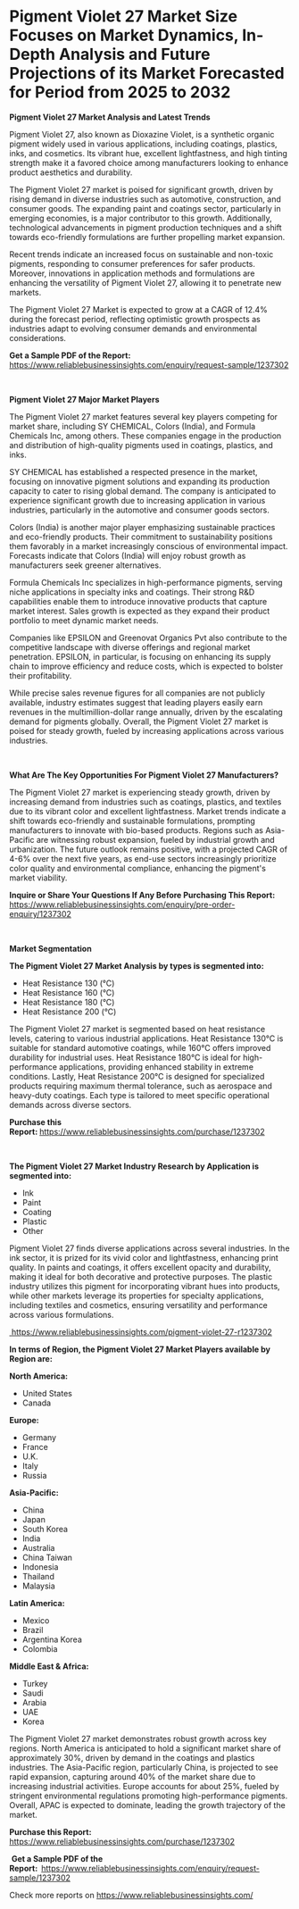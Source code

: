 <p><h1>Pigment Violet 27 Market Size Focuses on Market Dynamics, In-Depth Analysis and Future Projections of its Market Forecasted for Period from 2025 to 2032</h1></p><p><strong>Pigment Violet 27 Market Analysis and Latest Trends</strong></p>
<p><p>Pigment Violet 27, also known as Dioxazine Violet, is a synthetic organic pigment widely used in various applications, including coatings, plastics, inks, and cosmetics. Its vibrant hue, excellent lightfastness, and high tinting strength make it a favored choice among manufacturers looking to enhance product aesthetics and durability.</p><p>The Pigment Violet 27 market is poised for significant growth, driven by rising demand in diverse industries such as automotive, construction, and consumer goods. The expanding paint and coatings sector, particularly in emerging economies, is a major contributor to this growth. Additionally, technological advancements in pigment production techniques and a shift towards eco-friendly formulations are further propelling market expansion.</p><p>Recent trends indicate an increased focus on sustainable and non-toxic pigments, responding to consumer preferences for safer products. Moreover, innovations in application methods and formulations are enhancing the versatility of Pigment Violet 27, allowing it to penetrate new markets.</p><p>The Pigment Violet 27 Market is expected to grow at a CAGR of 12.4% during the forecast period, reflecting optimistic growth prospects as industries adapt to evolving consumer demands and environmental considerations.</p></p>
<p><strong>Get a Sample PDF of the Report:&nbsp;</strong> <a href="https://www.reliablebusinessinsights.com/enquiry/request-sample/1237302?utm_campaign=2141&utm_medium=2&utm_source=Github&utm_content=ia&utm_term=30012025&utm_id=pigment-violet-27">https://www.reliablebusinessinsights.com/enquiry/request-sample/1237302</a></p>
<p>&nbsp;</p>
<p><strong>Pigment Violet 27 Major Market Players</strong></p>
<p><p>The Pigment Violet 27 market features several key players competing for market share, including SY CHEMICAL, Colors (India), and Formula Chemicals Inc, among others. These companies engage in the production and distribution of high-quality pigments used in coatings, plastics, and inks.</p><p>SY CHEMICAL has established a respected presence in the market, focusing on innovative pigment solutions and expanding its production capacity to cater to rising global demand. The company is anticipated to experience significant growth due to increasing application in various industries, particularly in the automotive and consumer goods sectors.</p><p>Colors (India) is another major player emphasizing sustainable practices and eco-friendly products. Their commitment to sustainability positions them favorably in a market increasingly conscious of environmental impact. Forecasts indicate that Colors (India) will enjoy robust growth as manufacturers seek greener alternatives.</p><p>Formula Chemicals Inc specializes in high-performance pigments, serving niche applications in specialty inks and coatings. Their strong R&D capabilities enable them to introduce innovative products that capture market interest. Sales growth is expected as they expand their product portfolio to meet dynamic market needs.</p><p>Companies like EPSILON and Greenovat Organics Pvt also contribute to the competitive landscape with diverse offerings and regional market penetration. EPSILON, in particular, is focusing on enhancing its supply chain to improve efficiency and reduce costs, which is expected to bolster their profitability.</p><p>While precise sales revenue figures for all companies are not publicly available, industry estimates suggest that leading players easily earn revenues in the multimillion-dollar range annually, driven by the escalating demand for pigments globally. Overall, the Pigment Violet 27 market is poised for steady growth, fueled by increasing applications across various industries.</p></p>
<p>&nbsp;</p>
<p><strong>What Are The Key Opportunities For Pigment Violet 27 Manufacturers?</strong></p>
<p><p>The Pigment Violet 27 market is experiencing steady growth, driven by increasing demand from industries such as coatings, plastics, and textiles due to its vibrant color and excellent lightfastness. Market trends indicate a shift towards eco-friendly and sustainable formulations, prompting manufacturers to innovate with bio-based products. Regions such as Asia-Pacific are witnessing robust expansion, fueled by industrial growth and urbanization. The future outlook remains positive, with a projected CAGR of 4-6% over the next five years, as end-use sectors increasingly prioritize color quality and environmental compliance, enhancing the pigment's market viability.</p></p>
<p><strong>Inquire or Share Your Questions If Any Before Purchasing This Report:</strong> <a href="https://www.reliablebusinessinsights.com/enquiry/pre-order-enquiry/1237302?utm_campaign=2141&utm_medium=2&utm_source=Github&utm_content=ia&utm_term=30012025&utm_id=pigment-violet-27">https://www.reliablebusinessinsights.com/enquiry/pre-order-enquiry/1237302</a></p>
<p>&nbsp;</p>
<p><strong>Market Segmentation</strong></p>
<p><strong>The Pigment Violet 27 Market Analysis by types is segmented into:</strong></p>
<p><ul><li>Heat Resistance 130 (°C)</li><li>Heat Resistance 160 (°C)</li><li>Heat Resistance 180 (°C)</li><li>Heat Resistance 200 (°C)</li></ul></p>
<p><p>The Pigment Violet 27 market is segmented based on heat resistance levels, catering to various industrial applications. Heat Resistance 130°C is suitable for standard automotive coatings, while 160°C offers improved durability for industrial uses. Heat Resistance 180°C is ideal for high-performance applications, providing enhanced stability in extreme conditions. Lastly, Heat Resistance 200°C is designed for specialized products requiring maximum thermal tolerance, such as aerospace and heavy-duty coatings. Each type is tailored to meet specific operational demands across diverse sectors.</p></p>
<p><strong>Purchase this Report:&nbsp;</strong><a href="https://www.reliablebusinessinsights.com/purchase/1237302?utm_campaign=2141&utm_medium=2&utm_source=Github&utm_content=ia&utm_term=30012025&utm_id=pigment-violet-27">https://www.reliablebusinessinsights.com/purchase/1237302</a></p>
<p>&nbsp;</p>
<p><strong>The Pigment Violet 27 Market Industry Research by Application is segmented into:</strong></p>
<p><ul><li>Ink</li><li>Paint</li><li>Coating</li><li>Plastic</li><li>Other</li></ul></p>
<p><p>Pigment Violet 27 finds diverse applications across several industries. In the ink sector, it is prized for its vivid color and lightfastness, enhancing print quality. In paints and coatings, it offers excellent opacity and durability, making it ideal for both decorative and protective purposes. The plastic industry utilizes this pigment for incorporating vibrant hues into products, while other markets leverage its properties for specialty applications, including textiles and cosmetics, ensuring versatility and performance across various formulations.</p></p>
<p><a href="https://www.reliablebusinessinsights.com/pigment-violet-27-r1237302?utm_campaign=2141&utm_medium=2&utm_source=Github&utm_content=ia&utm_term=30012025&utm_id=pigment-violet-27">&nbsp;https://www.reliablebusinessinsights.com/pigment-violet-27-r1237302</a></p>
<p><strong>In terms of Region, the Pigment Violet 27 Market Players available by Region are:</strong></p>
<p>
    <p> <strong> North America: </strong>
        <ul>
            <li>United States</li>
            <li>Canada</li>
        </ul>
        </p> 
    <p> <strong> Europe: </strong>
        <ul>
            <li>Germany</li>
            <li>France</li>
            <li>U.K.</li>
            <li>Italy</li>
            <li>Russia</li>
        </ul>
        </p> 
    <p> <strong> Asia-Pacific: </strong>
        <ul>
            <li>China</li>
            <li>Japan</li>
            <li>South Korea</li>
            <li>India</li>
            <li>Australia</li>
            <li>China Taiwan</li>
            <li>Indonesia</li>
            <li>Thailand</li>
            <li>Malaysia</li>
        </ul>
        </p> 
    <p> <strong> Latin America: </strong>
        <ul>
            <li>Mexico</li>
            <li>Brazil</li>
            <li>Argentina Korea</li>
            <li>Colombia</li>
        </ul>
        </p> 
    <p> <strong> Middle East & Africa: </strong>
        <ul>
            <li>Turkey</li>
            <li>Saudi</li>
            <li>Arabia</li>
            <li>UAE</li>
            <li>Korea</li>
        </ul>
    </p>
    </p>
<p><p>The Pigment Violet 27 market demonstrates robust growth across key regions. North America is anticipated to hold a significant market share of approximately 30%, driven by demand in the coatings and plastics industries. The Asia-Pacific region, particularly China, is projected to see rapid expansion, capturing around 40% of the market share due to increasing industrial activities. Europe accounts for about 25%, fueled by stringent environmental regulations promoting high-performance pigments. Overall, APAC is expected to dominate, leading the growth trajectory of the market.</p></p>
<p><strong>Purchase this Report: </strong><a href="https://www.reliablebusinessinsights.com/purchase/1237302?utm_campaign=2141&utm_medium=2&utm_source=Github&utm_content=ia&utm_term=30012025&utm_id=pigment-violet-27">https://www.reliablebusinessinsights.com/purchase/1237302</a></p>
<p>&nbsp;<strong>Get a Sample PDF of the Report:&nbsp;&nbsp;</strong><a href="https://www.reliablebusinessinsights.com/enquiry/request-sample/1237302?utm_campaign=2141&utm_medium=2&utm_source=Github&utm_content=ia&utm_term=30012025&utm_id=pigment-violet-27">https://www.reliablebusinessinsights.com/enquiry/request-sample/1237302</a></p>
<p><strong></strong></p>
<p>Check more reports on <a href="https://www.reliablebusinessinsights.com/?utm_campaign=2141&utm_medium=2&utm_source=Github&utm_content=ia&utm_term=30012025&utm_id=pigment-violet-27">https://www.reliablebusinessinsights.com/</a></p>